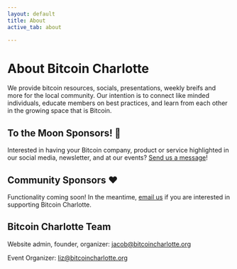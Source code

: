 ```yaml
---
layout: default
title: About
active_tab: about

---
```

# About Bitcoin Charlotte 

We provide bitcoin resources, socials, presentations, weekly breifs and more for the local community. Our intention is to connect like minded individuals, educate members on best practices, and learn from each other in the growing space that is Bitcoin. 

## To the Moon Sponsors! &#128640;

Interested in having your Bitcoin company, product or service highlighted in our social media, newsletter, and at our events? <a href="mailto:jacob@bitcoincharlotte.org?subject=To the Moon Bitcoin Charlotte Sponsorship">Send us a message</a>! 

## Community Sponsors &#10084;

Functionality coming soon! In the meantime, <a href="mailto:jacob@bitcoincharlotte.org?subject=Become a Community Sponsor">email us</a> if you are interested in supporting Bitcoin Charlotte.


## Bitcoin Charlotte Team 


Website admin, founder, organizer: [jacob@bitcoincharlotte.org](mailto:jacob@bitcoincharlotte.org)

Event Organizer: [liz@bitcoincharlotte.org](mailto:liz@bitcoincharlotte.org)
